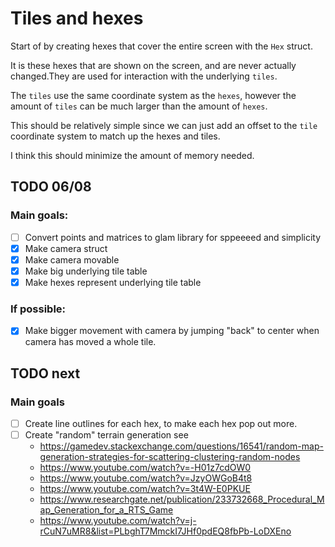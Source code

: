 # Tiles and hexes

Start of by creating hexes that cover the entire screen with the `Hex` struct. 

It is these hexes that are shown on the screen, and are never actually changed.They are used for interaction with the underlying ``tiles``.

The ``tiles`` use the same coordinate system as the ``hexes``, however the amount of ``tiles`` can be much larger than the amount of `hexes`. 

This should be relatively simple since we can just add an offset to the `tile` coordinate system to match up the hexes and tiles.

I think this should minimize the amount of memory needed.



## TODO 06/08

### Main goals:


- [ ] Convert points and matrices to glam library for sppeeeed and simplicity
- [x] Make camera struct
- [x] Make camera movable
- [x] Make big underlying tile table
- [x] Make hexes represent underlying tile table

### If possible:

- [x] Make bigger movement with camera by jumping "back" to center when camera has moved a whole tile.

## TODO next

### Main goals

- [ ] Create line outlines for each hex, to make each hex pop out more.
- [ ] Create "random" terrain generation see
    - https://gamedev.stackexchange.com/questions/16541/random-map-generation-strategies-for-scattering-clustering-random-nodes
    - https://www.youtube.com/watch?v=-H01z7cdOW0
    - https://www.youtube.com/watch?v=JzyOWGoB4t8
    - https://www.youtube.com/watch?v=3t4W-E0PKUE
    - https://www.researchgate.net/publication/233732668_Procedural_Map_Generation_for_a_RTS_Game
    - https://www.youtube.com/watch?v=j-rCuN7uMR8&list=PLbghT7MmckI7JHf0pdEQ8fbPb-LoDXEno
